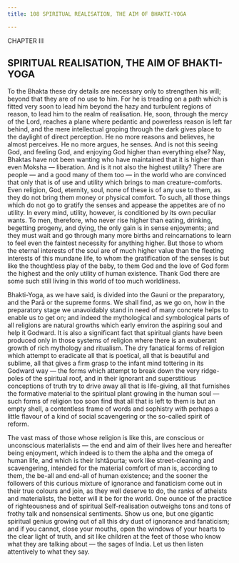 ```yaml
---
title: 108 SPIRITUAL REALISATION, THE AIM OF BHAKTI-YOGA

---
```

  

CHAPTER III

## SPIRITUAL REALISATION, THE AIM OF BHAKTI-YOGA

To the Bhakta these dry details are necessary only to strengthen his
will; beyond that they are of no use to him. For he is treading on a
path which is fitted very soon to lead him beyond the hazy and turbulent
regions of reason, to lead him to the realm of realisation. He, soon,
through the mercy of the Lord, reaches a plane where pedantic and
powerless reason is left far behind, and the mere intellectual groping
through the dark gives place to the daylight of direct perception. He no
more reasons and believes, he almost perceives. He no more argues, he
senses. And is not this seeing God, and feeling God, and enjoying God
higher than everything else? Nay, Bhaktas have not been wanting who have
maintained that it is higher than even Moksha — liberation. And is it
not also the highest utility? There are people — and a good many of them
too — in the world who are convinced that only that is of use and
utility which brings to man creature-comforts. Even religion, God,
eternity, soul, none of these is of any use to them, as they do not
bring them money or physical comfort. To such, all those things which do
not go to gratify the senses and appease the appetites are of no
utility. In every mind, utility, however, is conditioned by its own
peculiar wants. To men, therefore, who never rise higher than eating,
drinking, begetting progeny, and dying, the only gain is in sense
enjoyments; and they must wait and go through many more births and
reincarnations to learn to feel even the faintest necessity for anything
higher. But those to whom the eternal interests of the soul are of much
higher value than the fleeting interests of this mundane life, to whom
the gratification of the senses is but like the thoughtless play of the
baby, to them God and the love of God form the highest and the only
utility of human existence. Thank God there are some such still living
in this world of too much worldliness.

Bhakti-Yoga, as we have said, is divided into the Gauni or the
preparatory, and the Parā or the supreme forms. We shall find, as we go
on, how in the preparatory stage we unavoidably stand in need of many
concrete helps to enable us to get on; and indeed the mythological and
symbological parts of all religions are natural growths which early
environ the aspiring soul and help it Godward. It is also a significant
fact that spiritual giants have been produced only in those systems of
religion where there is an exuberant growth of rich mythology and
ritualism. The dry fanatical forms of religion which attempt to
eradicate all that is poetical, all that is beautiful and sublime, all
that gives a firm grasp to the infant mind tottering in its Godward way
— the forms which attempt to break down the very ridge-poles of the
spiritual roof, and in their ignorant and superstitious conceptions of
truth try to drive away all that is life-giving, all that furnishes the
formative material to the spiritual plant growing in the human soul —
such forms of religion too soon find that all that is left to them is
but an empty shell, a contentless frame of words and sophistry with
perhaps a little flavour of a kind of social scavengering or the
so-called spirit of reform.

The vast mass of those whose religion is like this, are conscious or
unconscious materialists — the end and aim of their lives here and
hereafter being enjoyment, which indeed is to them the alpha and the
omega of human life, and which is their Ishtāpurta; work like
street-cleaning and scavengering, intended for the material comfort of
man is, according to them, the be-all and end-all of human existence;
and the sooner the followers of this curious mixture of ignorance and
fanaticism come out in their true colours and join, as they well deserve
to do, the ranks of atheists and materialists, the better will it be for
the world. One ounce of the practice of righteousness and of spiritual
Self-realisation outweighs tons and tons of frothy talk and nonsensical
sentiments. Show us one, but one gigantic spiritual genius growing out
of all this dry dust of ignorance and fanaticism; and if you cannot,
close your mouths, open the windows of your hearts to the clear light of
truth, and sit like children at the feet of those who know what they are
talking about — the sages of India. Let us then listen attentively to
what they say.